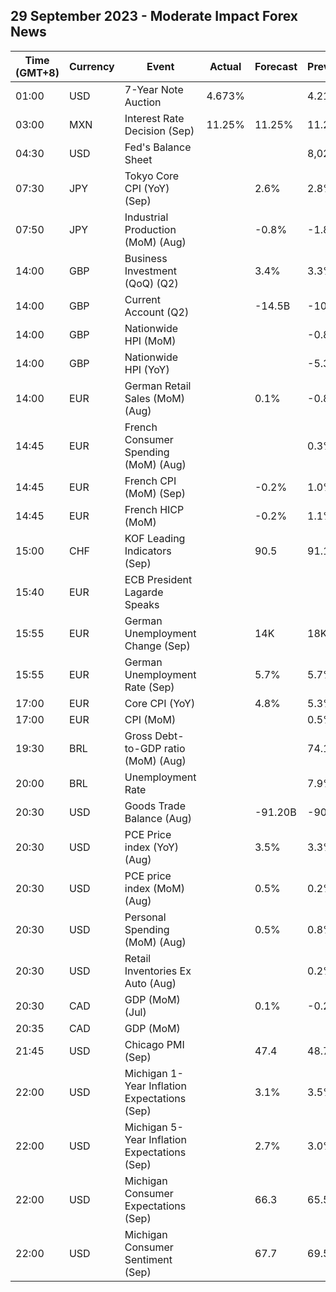 ## 29 September 2023 - Moderate Impact Forex News

| Time (GMT+8) | Currency | Event | Actual | Forecast | Previous |
|------|----------|-------|--------|----------|----------|
| 01:00 | USD | 7-Year Note Auction | 4.673% |  | 4.212% |
| 03:00 | MXN | Interest Rate Decision (Sep) | 11.25% | 11.25% | 11.25% |
| 04:30 | USD | Fed's Balance Sheet |  |  | 8,024B |
| 07:30 | JPY | Tokyo Core CPI (YoY) (Sep) |  | 2.6% | 2.8% |
| 07:50 | JPY | Industrial Production (MoM) (Aug) |  | -0.8% | -1.8% |
| 14:00 | GBP | Business Investment (QoQ) (Q2) |  | 3.4% | 3.3% |
| 14:00 | GBP | Current Account (Q2) |  | -14.5B | -10.8B |
| 14:00 | GBP | Nationwide HPI (MoM) |  |  | -0.8% |
| 14:00 | GBP | Nationwide HPI (YoY) |  |  | -5.3% |
| 14:00 | EUR | German Retail Sales (MoM) (Aug) |  | 0.1% | -0.8% |
| 14:45 | EUR | French Consumer Spending (MoM) (Aug) |  |  | 0.3% |
| 14:45 | EUR | French CPI (MoM) (Sep) |  | -0.2% | 1.0% |
| 14:45 | EUR | French HICP (MoM) |  | -0.2% | 1.1% |
| 15:00 | CHF | KOF Leading Indicators (Sep) |  | 90.5 | 91.1 |
| 15:40 | EUR | ECB President Lagarde Speaks |  |  |  |
| 15:55 | EUR | German Unemployment Change (Sep) |  | 14K | 18K |
| 15:55 | EUR | German Unemployment Rate (Sep) |  | 5.7% | 5.7% |
| 17:00 | EUR | Core CPI (YoY) |  | 4.8% | 5.3% |
| 17:00 | EUR | CPI (MoM) |  |  | 0.5% |
| 19:30 | BRL | Gross Debt-to-GDP ratio (MoM) (Aug) |  |  | 74.1% |
| 20:00 | BRL | Unemployment Rate |  |  | 7.9% |
| 20:30 | USD | Goods Trade Balance (Aug) |  | -91.20B | -90.92B |
| 20:30 | USD | PCE Price index (YoY) (Aug) |  | 3.5% | 3.3% |
| 20:30 | USD | PCE price index (MoM) (Aug) |  | 0.5% | 0.2% |
| 20:30 | USD | Personal Spending (MoM) (Aug) |  | 0.5% | 0.8% |
| 20:30 | USD | Retail Inventories Ex Auto (Aug) |  |  | 0.2% |
| 20:30 | CAD | GDP (MoM) (Jul) |  | 0.1% | -0.2% |
| 20:35 | CAD | GDP (MoM) |  |  |  |
| 21:45 | USD | Chicago PMI (Sep) |  | 47.4 | 48.7 |
| 22:00 | USD | Michigan 1-Year Inflation Expectations (Sep) |  | 3.1% | 3.5% |
| 22:00 | USD | Michigan 5-Year Inflation Expectations (Sep) |  | 2.7% | 3.0% |
| 22:00 | USD | Michigan Consumer Expectations (Sep) |  | 66.3 | 65.5 |
| 22:00 | USD | Michigan Consumer Sentiment (Sep) |  | 67.7 | 69.5 |
